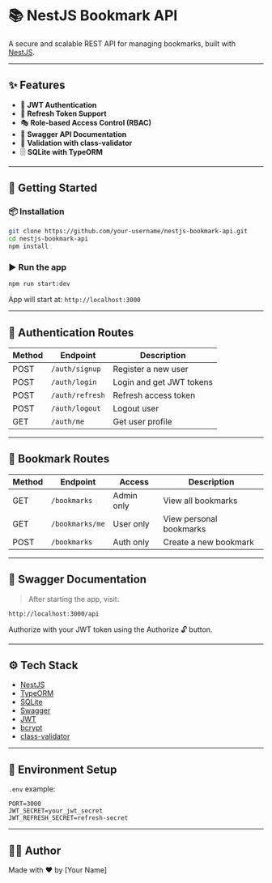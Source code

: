 # 📚 NestJS Bookmark API

A secure and scalable REST API for managing bookmarks, built with [NestJS](https://nestjs.com/).

---

## ✨ Features

- 🔐 **JWT Authentication**
- 🔁 **Refresh Token Support**
- 🎭 **Role-based Access Control (RBAC)**
- 📄 **Swagger API Documentation**
- 🧪 **Validation with class-validator**
- 🗄 **SQLite with TypeORM**

---

## 🚀 Getting Started

### 📦 Installation

```bash
git clone https://github.com/your-username/nestjs-bookmark-api.git
cd nestjs-bookmark-api
npm install
```

### ▶️ Run the app

```bash
npm run start:dev
```

App will start at: `http://localhost:3000`

---

## 🔐 Authentication Routes

| Method | Endpoint        | Description              |
| ------ | --------------- | ------------------------ |
| POST   | `/auth/signup`  | Register a new user      |
| POST   | `/auth/login`   | Login and get JWT tokens |
| POST   | `/auth/refresh` | Refresh access token     |
| POST   | `/auth/logout`  | Logout user              |
| GET    | `/auth/me`      | Get user profile         |

---

## 📌 Bookmark Routes

| Method | Endpoint        | Access     | Description             |
| ------ | --------------- | ---------- | ----------------------- |
| GET    | `/bookmarks`    | Admin only | View all bookmarks      |
| GET    | `/bookmarks/me` | User only  | View personal bookmarks |
| POST   | `/bookmarks`    | Auth only  | Create a new bookmark   |

---

## 📘 Swagger Documentation

> After starting the app, visit:

```
http://localhost:3000/api
```

Authorize with your JWT token using the Authorize 🔓 button.

---

## ⚙️ Tech Stack

- [NestJS](https://nestjs.com/)
- [TypeORM](https://typeorm.io/)
- [SQLite](https://www.sqlite.org/index.html)
- [Swagger](https://swagger.io/)
- [JWT](https://jwt.io/)
- [bcrypt](https://github.com/kelektiv/node.bcrypt.js)
- [class-validator](https://github.com/typestack/class-validator)

---

## 🧪 Environment Setup

`.env` example:

```env
PORT=3000
JWT_SECRET=your_jwt_secret
JWT_REFRESH_SECRET=refresh-secret
```

---

## 👨‍💻 Author

Made with ❤️ by [Your Name]
